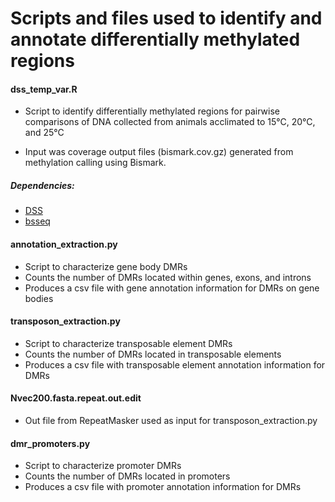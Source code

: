 # Scripts and files used to identify and annotate differentially methylated regions

#### dss_temp_var.R
* Script to identify differentially methylated regions for pairwise comparisons of DNA collected from animals acclimated to 15°C, 20°C, and 25°C

* Input was coverage output files (bismark.cov.gz) generated from methylation calling using Bismark.

##### Dependencies: 
* [DSS](https://www.bioconductor.org/packages/release/bioc/html/DSS.html)
* [bsseq](https://www.bioconductor.org/packages/release/bioc/html/bsseq.html)

#### annotation_extraction.py
* Script to characterize gene body DMRs
* Counts the number of DMRs located within genes, exons, and introns
* Produces a csv file with gene annotation information for DMRs on gene bodies

#### transposon_extraction.py
* Script to characterize transposable element DMRs
* Counts the number of DMRs located in transposable elements
* Produces a csv file with transposable element annotation information for DMRs

#### Nvec200.fasta.repeat.out.edit 
* Out file from RepeatMasker used as input for transposon_extraction.py

#### dmr_promoters.py 
* Script to characterize promoter DMRs
* Counts the number of DMRs located in promoters
* Produces a csv file with promoter annotation information for DMRs
